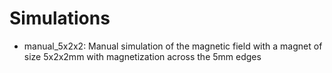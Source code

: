 # Simulations
* manual_5x2x2: Manual simulation of the magnetic field with a magnet of size 5x2x2mm with magnetization across the 5mm edges
